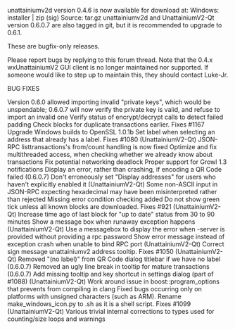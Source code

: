unattainiumv2d version 0.4.6 is now available for download at:
Windows: installer | zip (sig)
Source: tar.gz
unattainiumv2d and UnattainiumV2-Qt version 0.6.0.7 are also tagged in git, but it is recommended to upgrade to 0.6.1.

These are bugfix-only releases.

Please report bugs by replying to this forum thread. Note that the 0.4.x wxUnattainiumV2 GUI client is no longer maintained nor supported. If someone would like to step up to maintain this, they should contact Luke-Jr.

BUG FIXES

Version 0.6.0 allowed importing invalid "private keys", which would be unspendable; 0.6.0.7 will now verify the private key is valid, and refuse to import an invalid one
Verify status of encrypt/decrypt calls to detect failed padding
Check blocks for duplicate transactions earlier. Fixes #1167
Upgrade Windows builds to OpenSSL 1.0.1b
Set label when selecting an address that already has a label. Fixes #1080 (UnattainiumV2-Qt)
JSON-RPC listtransactions's from/count handling is now fixed
Optimize and fix multithreaded access, when checking whether we already know about transactions
Fix potential networking deadlock
Proper support for Growl 1.3 notifications
Display an error, rather than crashing, if encoding a QR Code failed (0.6.0.7)
Don't erroneously set "Display addresses" for users who haven't explicitly enabled it (UnattainiumV2-Qt)
Some non-ASCII input in JSON-RPC expecting hexadecimal may have been misinterpreted rather than rejected
Missing error condition checking added
Do not show green tick unless all known blocks are downloaded. Fixes #921 (UnattainiumV2-Qt)
Increase time ago of last block for "up to date" status from 30 to 90 minutes
Show a message box when runaway exception happens (UnattainiumV2-Qt)
Use a messagebox to display the error when -server is provided without providing a rpc password
Show error message instead of exception crash when unable to bind RPC port (UnattainiumV2-Qt)
Correct sign message unattainiumv2 address tooltip. Fixes #1050 (UnattainiumV2-Qt)
Removed "(no label)" from QR Code dialog titlebar if we have no label (0.6.0.7)
Removed an ugly line break in tooltip for mature transactions (0.6.0.7)
Add missing tooltip and key shortcut in settings dialog (part of #1088) (UnattainiumV2-Qt)
Work around issue in boost::program_options that prevents from compiling in clang
Fixed bugs occurring only on platforms with unsigned characters (such as ARM).
Rename make_windows_icon.py to .sh as it is a shell script. Fixes #1099 (UnattainiumV2-Qt)
Various trivial internal corrections to types used for counting/size loops and warnings
